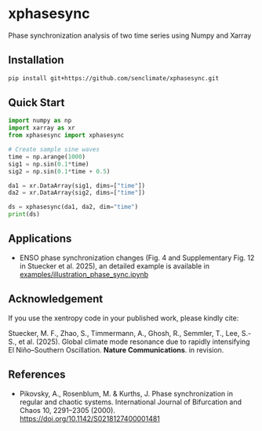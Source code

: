 # xphasesync

Phase synchronization analysis of two time series using Numpy and Xarray


## Installation

```bash
pip install git+https://github.com/senclimate/xphasesync.git
```

## Quick Start

```python
import numpy as np
import xarray as xr
from xphasesync import xphasesync

# Create sample sine waves
time = np.arange(1000)
sig1 = np.sin(0.1*time)
sig2 = np.sin(0.1*time + 0.5)

da1 = xr.DataArray(sig1, dims=["time"])
da2 = xr.DataArray(sig2, dims=["time"])

ds = xphasesync(da1, da2, dim="time")
print(ds)
```

## Applications
- ENSO phase synchronization changes (Fig. 4 and Supplementary Fig. 12 in Stuecker et al. 2025), an detailed example is available in [examples/illustration_phase_sync.ipynb](examples/illustration_phase_sync.ipynb)

## Acknowledgement

If you use the xentropy code in your published work, please kindly cite:

Stuecker, M. F., Zhao, S., Timmermann, A., Ghosh, R., Semmler, T., Lee, S.-S., et al. (2025). Global climate mode resonance due to rapidly intensifying El Niño–Southern Oscillation. **Nature Communications**. in revision. 


## References
- Pikovsky, A., Rosenblum, M. & Kurths, J. Phase synchronization in regular and chaotic systems. International Journal of Bifurcation and Chaos 10, 2291–2305 (2000). https://doi.org/10.1142/S0218127400001481
